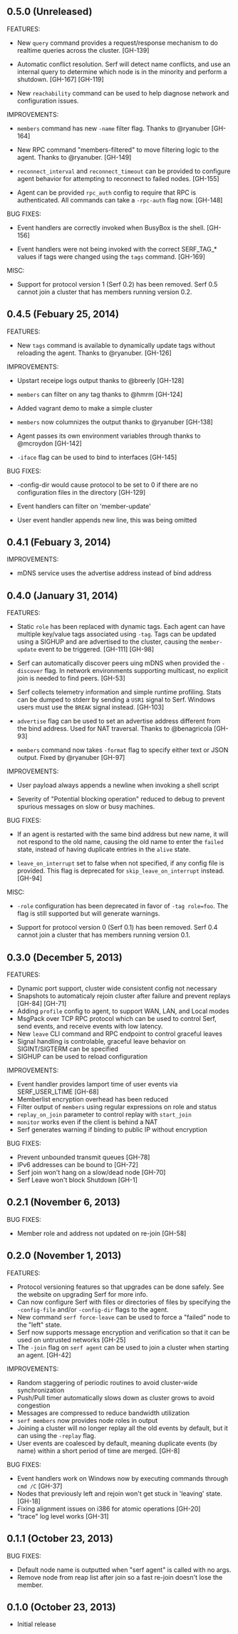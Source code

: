 ## 0.5.0 (Unreleased)

FEATURES:

 * New `query` command provides a request/response mechanism to do realtime
 queries across the cluster. [GH-139]

 * Automatic conflict resolution. Serf will detect name conflicts, and use an
 internal query to determine which node is in the minority and perform a shutdown.
 [GH-167] [GH-119]

 * New `reachability` command can be used to help diagnose network and configuration
 issues.

IMPROVEMENTS:

 * `members` command has new `-name` filter flag. Thanks to @ryanuber [GH-164]

 * New RPC command "members-filtered" to move filtering logic to the agent.
 Thanks to @ryanuber. [GH-149]

 * `reconnect_interval` and `reconnect_timeout` can be provided to configure
 agent behavior for attempting to reconnect to failed nodes. [GH-155]

 * Agent can be provided `rpc_auth` config to require that RPC is authenticated.
 All commands can take a `-rpc-auth` flag now. [GH-148]

BUG FIXES:

 * Event handlers are correctly invoked when BusyBox is the shell. [GH-156]

 * Event handlers were not being invoked with the correct SERF_TAG_* values
 if tags were changed using the `tags` command. [GH-169]

MISC:

  * Support for protocol version 1 (Serf 0.2) has been removed. Serf 0.5 cannot
  join a cluster that has members running version 0.2.

## 0.4.5 (Febuary 25, 2014)

FEATURES:

 * New `tags` command is available to dynamically update tags without
 reloading the agent. Thanks to @ryanuber. [GH-126]

IMPROVEMENTS:

 * Upstart receipe logs output thanks to @breerly [GH-128]

 * `members` can filter on any tag thanks to @hmrm [GH-124]

 * Added vagrant demo to make a simple cluster

 * `members` now columnizes the output thanks to @ryanuber [GH-138]

 * Agent passes its own environment variables through thanks to @mcroydon [GH-142]

 * `-iface` flag can be used to bind to interfaces [GH-145]

BUG FIXES:

 * -config-dir would cause protocol to be set to 0 if there are no
 configuration files in the directory [GH-129]

 * Event handlers can filter on 'member-update'

 * User event handler appends new line, this was being omitted

## 0.4.1 (Febuary 3, 2014)

IMPROVEMENTS:

 * mDNS service uses the advertise address instead of bind address

## 0.4.0 (January 31, 2014)

FEATURES:

 * Static `role` has been replaced with dynamic tags. Each agent can have
 multiple key/value tags associated using `-tag`. Tags can be updated using
 a SIGHUP and are advertised to the cluster, causing the `member-update` event
 to be triggered. [GH-111] [GH-98]

 * Serf can automatically discover peers uing mDNS when provided the `-discover`
 flag. In network environments supporting multicast, no explicit join is needed
 to find peers. [GH-53]

 * Serf collects telemetry information and simple runtime profiling. Stats can
 be dumped to stderr by sending a `USR1` signal to Serf. Windows users must use
 the `BREAK` signal instead. [GH-103]

 * `advertise` flag can be used to set an advertise address different
 from the bind address. Used for NAT traversal. Thanks to @benagricola [GH-93]

 * `members` command now takes `-format` flag to specify either text or JSON
 output. Fixed by @ryanuber [GH-97]

IMPROVEMENTS:

 * User payload always appends a newline when invoking a shell script

 * Severity of "Potential blocking operation" reduced to debug to prevent
 spurious messages on slow or busy machines.

BUG FIXES:

 * If an agent is restarted with the same bind address but new name, it
 will not respond to the old name, causing the old name to enter the
 `failed` state, instead of having duplicate entries in the `alive` state.

 * `leave_on_interrupt` set to false when not specified, if
 any config file is provided. This flag is deprecated for
 `skip_leave_on_interrupt` instead. [GH-94]

MISC:

  * `-role` configuration has been deprecated in favor of `-tag role=foo`.
  The flag is still supported but will generate warnings.

  * Support for protocol version 0 (Serf 0.1) has been removed. Serf 0.4 cannot
  join a cluster that has members running version 0.1.

## 0.3.0 (December 5, 2013)

FEATURES:

  * Dynamic port support, cluster wide consistent config not necessary
  * Snapshots to automaticaly rejoin cluster after failure and prevent replays [GH-84] [GH-71]
  * Adding `profile` config to agent, to support WAN, LAN, and Local modes
  * MsgPack over TCP RPC protocol which can be used to control Serf, send events, and
  receive events with low latency.
  * New `leave` CLI command and RPC endpoint to control graceful leaves
  * Signal handling is controlable, graceful leave behavior on SIGINT/SIGTERM
  can be specified
  * SIGHUP can be used to reload configuration

IMPROVEMENTS:

  * Event handler provides lamport time of user events via SERF_USER_LTIME [GH-68]
  * Memberlist encryption overhead has been reduced
  * Filter output of `members` using regular expressions on role and status
  * `replay_on_join` parameter to control replay with `start_join`
  * `monitor` works even if the client is behind a NAT
  * Serf generates warning if binding to public IP without encryption

BUG FIXES:

  * Prevent unbounded transmit queues [GH-78]
  * IPv6 addresses can be bound to [GH-72]
  * Serf join won't hang on a slow/dead node [GH-70]
  * Serf Leave won't block Shutdown [GH-1]

## 0.2.1 (November 6, 2013)

BUG FIXES:

  * Member role and address not updated on re-join [GH-58]

## 0.2.0 (November 1, 2013)

FEATURES:

  * Protocol versioning features so that upgrades can be done safely.
    See the website on upgrading Serf for more info.
  * Can now configure Serf with files or directories of files by specifying
    the `-config-file` and/or `-config-dir` flags to the agent.
  * New command `serf force-leave` can be used to force a "failed" node
    to the "left" state.
  * Serf now supports message encryption and verification so that it can
    be used on untrusted networks [GH-25]
  * The `-join` flag on `serf agent` can be used to join a cluster when
    starting an agent. [GH-42]

IMPROVEMENTS:

  * Random staggering of periodic routines to avoid cluster-wide
    synchronization
  * Push/Pull timer automatically slows down as cluster grows to avoid
    congestion
  * Messages are compressed to reduce bandwidth utilization
  * `serf members` now provides node roles in output
  * Joining a cluster will no longer replay all the old events by default,
    but it can using the `-replay` flag.
  * User events are coalesced by default, meaning duplicate events (by name)
    within a short period of time are merged. [GH-8]

BUG FIXES:

  * Event handlers work on Windows now by executing commands through
    `cmd /C` [GH-37]
  * Nodes that previously left and rejoin won't get stuck in 'leaving' state.
    [GH-18]
  * Fixing alignment issues on i386 for atomic operations [GH-20]
  * "trace" log level works [GH-31]

## 0.1.1 (October 23, 2013)

BUG FIXES:

  * Default node name is outputted when "serf agent" is called with no args.
  * Remove node from reap list after join so a fast re-join doesn't lose the
    member.

## 0.1.0 (October 23, 2013)

* Initial release
